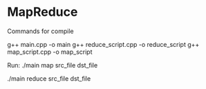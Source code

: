 # MapReduce



Commands for compile 

g++ main.cpp -o main 
g++ reduce_script.cpp -o reduce_script 
g++ map_script.cpp -o map_script


Run:
./main map src_file dst_file

./main reduce src_file dst_file
